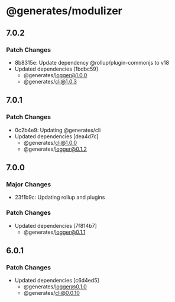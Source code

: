 # @generates/modulizer

## 7.0.2

### Patch Changes

- 8b8315e: Update dependency @rollup/plugin-commonjs to v18
- Updated dependencies [1bdbc59]
  - @generates/logger@1.0.0
  - @generates/cli@1.0.3

## 7.0.1

### Patch Changes

- 0c2b4e9: Updating @generates/cli
- Updated dependencies [dea4d7c]
  - @generates/cli@1.0.0
  - @generates/logger@0.1.2

## 7.0.0

### Major Changes

- 23f1b9c: Updating rollup and plugins

### Patch Changes

- Updated dependencies [7f814b7]
  - @generates/logger@0.1.1

## 6.0.1

### Patch Changes

- Updated dependencies [c6d4ed5]
  - @generates/logger@0.1.0
  - @generates/cli@0.0.10
